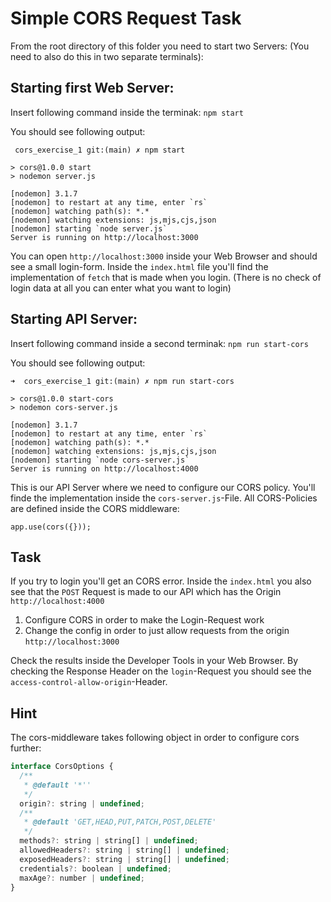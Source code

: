 # Simple CORS Request Task

From the root directory of this folder you need to start two Servers:
(You need to also do this in two separate terminals):

## Starting first Web Server:

Insert following command inside the terminak: `npm start`

You should see following output:

```
 cors_exercise_1 git:(main) ✗ npm start

> cors@1.0.0 start
> nodemon server.js

[nodemon] 3.1.7
[nodemon] to restart at any time, enter `rs`
[nodemon] watching path(s): *.*
[nodemon] watching extensions: js,mjs,cjs,json
[nodemon] starting `node server.js`
Server is running on http://localhost:3000
```

You can open `http://localhost:3000` inside your Web Browser and should see a small login-form.
Inside the `index.html` file you'll find the implementation of `fetch` that is made when you login.
(There is no check of login data at all you can enter what you want to login)

## Starting API Server:

Insert following command inside a second terminak: `npm run start-cors`

You should see following output:

```
➜  cors_exercise_1 git:(main) ✗ npm run start-cors

> cors@1.0.0 start-cors
> nodemon cors-server.js

[nodemon] 3.1.7
[nodemon] to restart at any time, enter `rs`
[nodemon] watching path(s): *.*
[nodemon] watching extensions: js,mjs,cjs,json
[nodemon] starting `node cors-server.js`
Server is running on http://localhost:4000
```

This is our API Server where we need to configure our CORS policy.
You'll finde the implementation inside the `cors-server.js`-File.
All CORS-Policies are defined inside the CORS middleware:

```
app.use(cors({}));
```

## Task

If you try to login you'll get an CORS error.
Inside the `index.html` you also see that the `POST` Request is made to our API which has the Origin `http://localhost:4000`

1. Configure CORS in order to make the Login-Request work
2. Change the config in order to just allow requests from the origin `http://localhost:3000`

Check the results inside the Developer Tools in your Web Browser.
By checking the Response Header on the `login`-Request you should see the `access-control-allow-origin`-Header.

## Hint

The cors-middleware takes following object in order to configure cors further:

```javascript
interface CorsOptions {
  /**
   * @default '*''
   */
  origin?: string | undefined;
  /**
   * @default 'GET,HEAD,PUT,PATCH,POST,DELETE'
   */
  methods?: string | string[] | undefined;
  allowedHeaders?: string | string[] | undefined;
  exposedHeaders?: string | string[] | undefined;
  credentials?: boolean | undefined;
  maxAge?: number | undefined;
}
```
